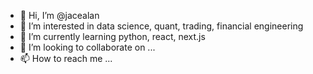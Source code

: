 - 👋 Hi, I’m @jacealan
- 👀 I’m interested in data science, quant, trading, financial engineering
- 🌱 I’m currently learning python, react, next.js
- 💞️ I’m looking to collaborate on ...
- 📫 How to reach me ...

<!---
jacealan/jacealan is a ✨ special ✨ repository because its `README.md` (this file) appears on your GitHub profile.
You can click the Preview link to take a look at your changes.
--->
